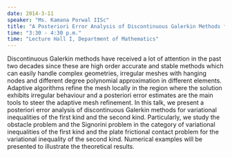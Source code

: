 ```yaml
---
date: 2014-3-11
speaker: "Ms. Kamana Porwal IISc"
title: "A Posteriori Error Analysis of Discontinuous Galerkin Methods for Elliptic Variational Inequalities"
time: "3:30 - 4:30 p.m." 
time: "Lecture Hall I, Department of Mathematics"
---
```

Discontinuous Galerkin methods have received a lot of attention
in the past two decades since these are high order accurate and stable
methods which can easily handle complex geometries, irregular meshes with
hanging nodes and different degree polynomial approximation in different
elements. Adaptive algorithms refine the mesh locally in the region where
the solution exhibits irregular behaviour and a posteriori error estimates
are the main tools to steer the adaptive mesh refinement. In this talk, we
present a posteriori error analysis of discontinuous Galerkin methods for
variational inequalities of the first kind and the second kind.
Particularly, we study the obstacle problem and the Signorini problem in
the category of variational inequalities of the first kind and the plate
frictional contact problem for the variational inequality of the second
kind. Numerical examples will be presented to illustrate the theoretical
results.
